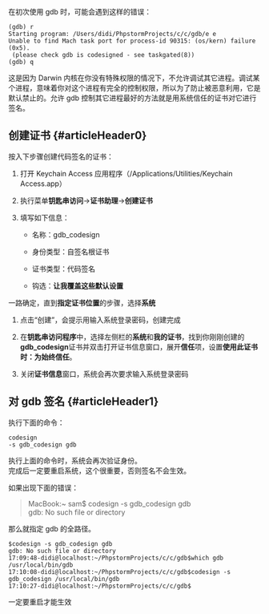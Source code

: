 在初次使用 gdb 时，可能会遇到这样的错误：

```
(gdb) r
Starting program: /Users/didi/PhpstormProjects/c/c/gdb/e e
Unable to find Mach task port for process-id 90315: (os/kern) failure (0x5).
 (please check gdb is codesigned - see taskgated(8))
(gdb) q
```

这是因为 Darwin 内核在你没有特殊权限的情况下，不允许调试其它进程。调试某个进程，意味着你对这个进程有完全的控制权限，所以为了防止被恶意利用，它是默认禁止的。允许 gdb 控制其它进程最好的方法就是用系统信任的证书对它进行签名。

## 创建证书 {#articleHeader0}

按入下步骤创建代码签名的证书：

1. 打开 Keychain Access 应用程序（/Applications/Utilities/Keychain Access.app）

2. 执行菜单**钥匙串访问**-&gt;**证书助理**-&gt;**创建证书**

3. 填写如下信息：

   * 名称：gdb\_codesign

   * 身份类型：自签名根证书

   * 证书类型：代码签名

   * 钩选：**让我覆盖这些默认设置**

一路确定，直到**指定证书位置**的步骤，选择**系统**

1. 点击“创建”，会提示用输入系统登录密码，创建完成

2. 在**钥匙串访问程序**中，选择左侧栏的**系统**和**我的证书**，找到你刚刚创建的**gdb\_codesign**证书并双击打开证书信息窗口，展开**信任**项，设置**使用此证书时：**为**始终信任**。

3. 关闭**证书信息**窗口，系统会再次要求输入系统登录密码

## 对 gdb 签名 {#articleHeader1}

执行下面的命令：

```
codesign
-s gdb_codesign gdb
```

执行上面的命令时，系统会再次验证身份。  
完成后一定要重启系统，这个很重要，否则签名不会生效。

如果出现下面的错误：

> MacBook:~ sam$ codesign -s gdb\_codesign gdb  
> gdb: No such file or directory

那么就指定 gdb 的全路径。

```
$codesign -s gdb_codesign gdb
gdb: No such file or directory
17:09:48-didi@localhost:~/PhpstormProjects/c/c/gdb$which gdb
/usr/local/bin/gdb
17:10:08-didi@localhost:~/PhpstormProjects/c/c/gdb$codesign -s gdb_codesign /usr/local/bin/gdb
17:10:27-didi@localhost:~/PhpstormProjects/c/c/gdb$
```

一定要重启才能生效

